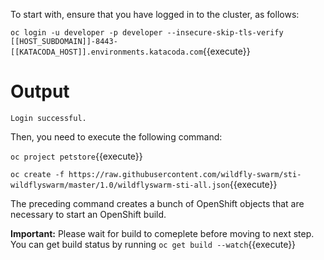 To start with, ensure that you have logged in to the
cluster, as follows:

`oc login -u developer -p developer --insecure-skip-tls-verify [[HOST_SUBDOMAIN]]-8443-[[KATACODA_HOST]].environments.katacoda.com`{{execute}}


# Output

```
Login successful.
```

Then, you need to execute the following command:

`oc project petstore`{{execute}}

`oc create -f https://raw.githubusercontent.com/wildfly-swarm/sti-wildflyswarm/master/1.0/wildflyswarm-sti-all.json`{{execute}}

The preceding command creates a bunch of OpenShift objects that are
necessary to start an OpenShift build.

**Important:** Please wait for build to comeplete before moving to next step. You can get build status by running  `oc get build --watch`{{execute}}
